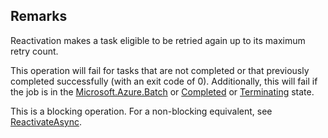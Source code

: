 ## Remarks  
 Reactivation makes a task eligible to be retried again up to its maximum retry count.  
  
 This operation will fail for tasks that are not completed or that previously completed successfully (with an exit code of 0).             Additionally, this will fail if the job is in the [Microsoft.Azure.Batch](assetId:///N:Microsoft.Azure.Batch?qualifyHint=False&autoUpgrade=True) or [Completed](assetId:///T:Microsoft.Azure.Batch.Common.JobState?qualifyHint=False&autoUpgrade=True) or [Terminating](assetId:///T:Microsoft.Azure.Batch.Common.JobState?qualifyHint=False&autoUpgrade=True) state.  
  
 This is a blocking operation. For a non-blocking equivalent, see [ReactivateAsync](assetId:///M:Microsoft.Azure.Batch.CloudTask.ReactivateAsync(System.Collections.Generic.IEnumerable{Microsoft.Azure.Batch.BatchClientBehavior},System.Threading.CancellationToken)?qualifyHint=False&autoUpgrade=True).